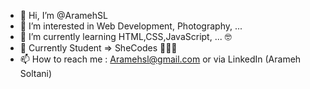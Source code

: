 - 👋 Hi, I’m @AramehSL
- 👀 I’m interested in Web Development, Photography, ...
- 🌱 I’m currently learning HTML,CSS,JavaScript, ... 🤓
- 💞️ Currently Student => SheCodes 👩🏼‍💻
- 📫 How to reach me : Aramehsl@gmail.com or via LinkedIn (Arameh Soltani)

<!---
AramehSL/AramehSL is a ✨ special ✨ repository because its `README.md` (this file) appears on your GitHub profile.
You can click the Preview link to take a look at your changes.
--->
